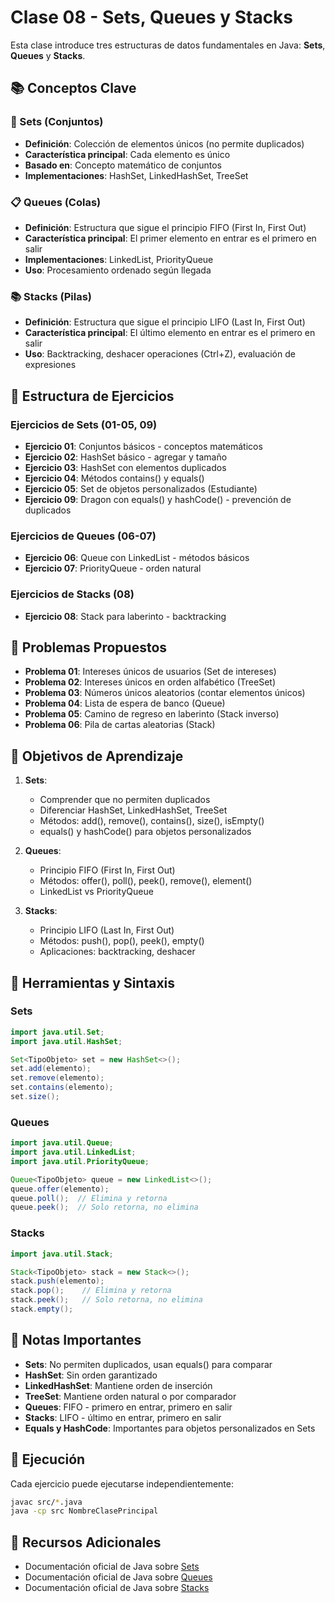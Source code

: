 # Clase 08 - Sets, Queues y Stacks

Esta clase introduce tres estructuras de datos fundamentales en Java: **Sets**, **Queues** y **Stacks**.

## 📚 Conceptos Clave

### 🔢 Sets (Conjuntos)
- **Definición**: Colección de elementos únicos (no permite duplicados)
- **Característica principal**: Cada elemento es único
- **Basado en**: Concepto matemático de conjuntos
- **Implementaciones**: HashSet, LinkedHashSet, TreeSet

### 📋 Queues (Colas)
- **Definición**: Estructura que sigue el principio FIFO (First In, First Out)
- **Característica principal**: El primer elemento en entrar es el primero en salir
- **Implementaciones**: LinkedList, PriorityQueue
- **Uso**: Procesamiento ordenado según llegada

### 📚 Stacks (Pilas)
- **Definición**: Estructura que sigue el principio LIFO (Last In, First Out)
- **Característica principal**: El último elemento en entrar es el primero en salir
- **Uso**: Backtracking, deshacer operaciones (Ctrl+Z), evaluación de expresiones

## 📁 Estructura de Ejercicios

### Ejercicios de Sets (01-05, 09)
- **Ejercicio 01**: Conjuntos básicos - conceptos matemáticos
- **Ejercicio 02**: HashSet básico - agregar y tamaño
- **Ejercicio 03**: HashSet con elementos duplicados
- **Ejercicio 04**: Métodos contains() y equals()
- **Ejercicio 05**: Set de objetos personalizados (Estudiante)
- **Ejercicio 09**: Dragon con equals() y hashCode() - prevención de duplicados

### Ejercicios de Queues (06-07)
- **Ejercicio 06**: Queue con LinkedList - métodos básicos
- **Ejercicio 07**: PriorityQueue - orden natural

### Ejercicios de Stacks (08)
- **Ejercicio 08**: Stack para laberinto - backtracking

## 📁 Problemas Propuestos

- **Problema 01**: Intereses únicos de usuarios (Set de intereses)
- **Problema 02**: Intereses únicos en orden alfabético (TreeSet)
- **Problema 03**: Números únicos aleatorios (contar elementos únicos)
- **Problema 04**: Lista de espera de banco (Queue)
- **Problema 05**: Camino de regreso en laberinto (Stack inverso)
- **Problema 06**: Pila de cartas aleatorias (Stack)

## 🎯 Objetivos de Aprendizaje

1. **Sets**:
   - Comprender que no permiten duplicados
   - Diferenciar HashSet, LinkedHashSet, TreeSet
   - Métodos: add(), remove(), contains(), size(), isEmpty()
   - equals() y hashCode() para objetos personalizados

2. **Queues**:
   - Principio FIFO (First In, First Out)
   - Métodos: offer(), poll(), peek(), remove(), element()
   - LinkedList vs PriorityQueue

3. **Stacks**:
   - Principio LIFO (Last In, First Out)
   - Métodos: push(), pop(), peek(), empty()
   - Aplicaciones: backtracking, deshacer

## 🔧 Herramientas y Sintaxis

### Sets
```java
import java.util.Set;
import java.util.HashSet;

Set<TipoObjeto> set = new HashSet<>();
set.add(elemento);
set.remove(elemento);
set.contains(elemento);
set.size();
```

### Queues
```java
import java.util.Queue;
import java.util.LinkedList;
import java.util.PriorityQueue;

Queue<TipoObjeto> queue = new LinkedList<>();
queue.offer(elemento);
queue.poll();  // Elimina y retorna
queue.peek();  // Solo retorna, no elimina
```

### Stacks
```java
import java.util.Stack;

Stack<TipoObjeto> stack = new Stack<>();
stack.push(elemento);
stack.pop();    // Elimina y retorna
stack.peek();   // Solo retorna, no elimina
stack.empty();
```

## 📝 Notas Importantes

- **Sets**: No permiten duplicados, usan equals() para comparar
- **HashSet**: Sin orden garantizado
- **LinkedHashSet**: Mantiene orden de inserción
- **TreeSet**: Mantiene orden natural o por comparador
- **Queues**: FIFO - primero en entrar, primero en salir
- **Stacks**: LIFO - último en entrar, primero en salir
- **Equals y HashCode**: Importantes para objetos personalizados en Sets

## 🚀 Ejecución

Cada ejercicio puede ejecutarse independientemente:

```bash
javac src/*.java
java -cp src NombreClasePrincipal
```

## 📖 Recursos Adicionales

- Documentación oficial de Java sobre [Sets](https://docs.oracle.com/javase/tutorial/collections/interfaces/set.html)
- Documentación oficial de Java sobre [Queues](https://docs.oracle.com/javase/tutorial/collections/interfaces/queue.html)
- Documentación oficial de Java sobre [Stacks](https://docs.oracle.com/javase/8/docs/api/java/util/Stack.html)

